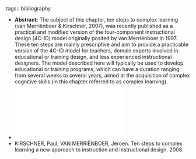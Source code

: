 tags:: bibliography

- **Abstract:** The subject of this chapter, ten steps to complex learning (van Merriënboer & Kirschner, 2007), was recently published as a practical and modified version of the four-component instructional design (4C-ID) model originally posited by van Merriënboer in 1997. These ten steps are mainly prescriptive and aim to provide a practicable version of the 4C-ID model for teachers, domain experts involved in educational or training design, and less experienced instructional designers. The model described here will typically be used to develop educational or training programs, which can have a duration ranging from several weeks to several years, aimed at the acquisition of complex cognitive skills (in this chapter
  referred to as complex learning).
- ![full paper (PDF)](../assets/10-steps-complex-learning_1676973638686_0.pdf)
- KIRSCHNER, Paul; VAN MERRIËNBOER, Jeroen. Ten steps to complex learning a new approach to instruction and instructional design. 2008.